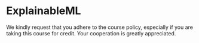 # ExplainableML
We kindly request that you adhere to the course policy, especially if you are taking this course for credit. Your cooperation is greatly appreciated.
